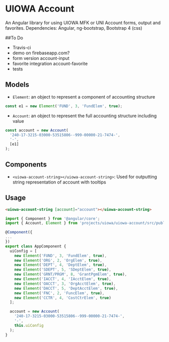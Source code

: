 # UIOWA Account

An Angular library for using UIOWA MFK or UNI Account forms, output and favorites. Dependencies: Angular, ng-bootstrap, Bootstrap 4 (css)

##To Do

- Travis-ci
- demo on firebaseapp.com?
- form version account-input
- favorite integration account-favorite
- tests

## Models

- `Element`: an object to represent a component of accounting structure

```typescript
const e1 = new Element('FUND', 3, 'FundElem', true);
```

- `Account`: an object to represent the full accounting structure including value

```typescript
const account = new Account(
  '240-17-3215-03000-53515806--999-00000-21-7474-',
  '-',
  [e1]
);
```

## Components

- `<uiowa-account-string></uiowa-account-string>`: Used for outputting string representation of account with tooltips

## Usage

```html
<uiowa-account-string [account]="account"></uiowa-account-string>
```

```typescript
import { Component } from '@angular/core';
import { Account, Element } from 'projects/uiowa/uiowa-account/src/public_api';

@Component({
...
})
export class AppComponent {
  uiConfig = [
    new Element('FUND', 3, 'FundElem', true),
    new Element('ORG', 2, 'OrgElem', true),
    new Element('DEPT', 4, 'DeptElem', true),
    new Element('SDEPT', 5, 'SDeptElem', true),
    new Element('GRNT/PRGM', 8, 'GrantPgmElem', true),
    new Element('IACCT', 4, 'IAcctElem', true),
    new Element('OACCT', 3, 'OrgAcctElem', true),
    new Element('DACCT', 5, 'DeptAcctElem', true),
    new Element('FNC', 2, 'FuncElem', true),
    new Element('CCTR', 4, 'CostCtrElem', true)
  ];

  account = new Account(
    '240-17-3215-03000-53515806--999-00000-21-7474-',
    '-',
    this.uiConfig
  );
}
```
